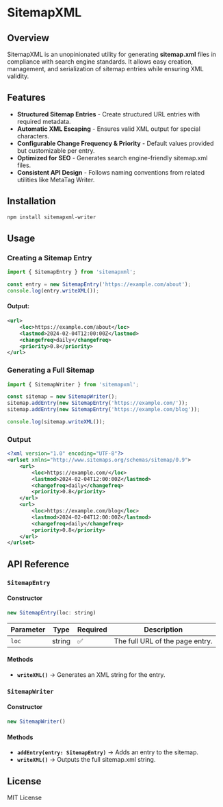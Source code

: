 # SitemapXML

## Overview
SitemapXML is an unopinionated utility for generating **sitemap.xml** files in compliance with search engine standards. It allows easy creation, management, and serialization of sitemap entries while ensuring XML validity.

## Features
- **Structured Sitemap Entries** - Create structured URL entries with required metadata.
- **Automatic XML Escaping** - Ensures valid XML output for special characters.
- **Configurable Change Frequency & Priority** - Default values provided but customizable per entry.
- **Optimized for SEO** - Generates search engine-friendly sitemap.xml files.
- **Consistent API Design** - Follows naming conventions from related utilities like MetaTag Writer.

## Installation
```sh
npm install sitemapxml-writer
```

## Usage
### Creating a Sitemap Entry
```javascript
import { SitemapEntry } from 'sitemapxml';

const entry = new SitemapEntry('https://example.com/about');
console.log(entry.writeXML());
```
#### Output:
```xml
<url>
    <loc>https://example.com/about</loc>
    <lastmod>2024-02-04T12:00:00Z</lastmod>
    <changefreq>daily</changefreq>
    <priority>0.8</priority>
</url>
```

### Generating a Full Sitemap
```javascript
import { SitemapWriter } from 'sitemapxml';

const sitemap = new SitemapWriter();
sitemap.addEntry(new SitemapEntry('https://example.com/'));
sitemap.addEntry(new SitemapEntry('https://example.com/blog'));

console.log(sitemap.writeXML());
```

### Output
```xml
<?xml version="1.0" encoding="UTF-8"?>
<urlset xmlns="http://www.sitemaps.org/schemas/sitemap/0.9">
    <url>
        <loc>https://example.com/</loc>
        <lastmod>2024-02-04T12:00:00Z</lastmod>
        <changefreq>daily</changefreq>
        <priority>0.8</priority>
    </url>
    <url>
        <loc>https://example.com/blog</loc>
        <lastmod>2024-02-04T12:00:00Z</lastmod>
        <changefreq>daily</changefreq>
        <priority>0.8</priority>
    </url>
</urlset>
```

## API Reference
### `SitemapEntry`
#### Constructor
```javascript
new SitemapEntry(loc: string)
```
| Parameter | Type   | Required | Description                        |
|-----------|--------|----------|------------------------------------|
| `loc`     | string | ✅       | The full URL of the page entry.   |

#### Methods
- **`writeXML()`** → Generates an XML string for the entry.

### `SitemapWriter`
#### Constructor
```javascript
new SitemapWriter()
```
#### Methods
- **`addEntry(entry: SitemapEntry)`** → Adds an entry to the sitemap.
- **`writeXML()`** → Outputs the full sitemap.xml string.

## License
MIT License

